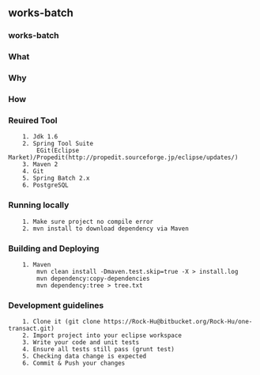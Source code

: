 ## works-batch ##

### works-batch ###

### What ###
	
### Why ###
	

### How ###

### Reuired Tool ###
		1. Jdk 1.6
		2. Spring Tool Suite
			EGit(Eclipse Market)/Propedit(http://propedit.sourceforge.jp/eclipse/updates/)
		3. Maven 2
		4. Git
		5. Spring Batch 2.x
		6. PostgreSQL
		
###	Running locally ###
		1. Make sure project no compile error
		2. mvn install to download dependency via Maven

###	Building and Deploying ###		
		1. Maven
			mvn clean install -Dmaven.test.skip=true -X > install.log
			mvn dependency:copy-dependencies
			mvn dependency:tree > tree.txt
								
###	Development guidelines ###
		1. Clone it (git clone https://Rock-Hu@bitbucket.org/Rock-Hu/one-transact.git)
		2. Import project into your eclipse workspace
		3. Write your code and unit tests
		4. Ensure all tests still pass (grunt test)
		5. Checking data change is expected
		6. Commit & Push your changes			